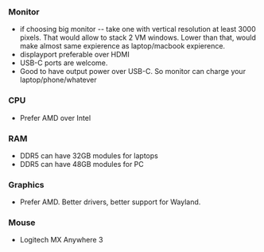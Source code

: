 ### Monitor

- if choosing big monitor -- take one with vertical resolution at least 3000 pixels. That would allow to stack 2 VM windows.
Lower than that, would make almost same expierence as laptop/macbook expierence.
- displayport preferable over HDMI
- USB-C ports are welcome.
- Good to have output power over USB-C. So monitor can charge your laptop/phone/whatever

### CPU

- Prefer AMD over Intel

### RAM

- DDR5 can have 32GB modules for laptops
- DDR5 can have 48GB modules for PC

### Graphics

- Prefer AMD. Better drivers, better support for Wayland.

### Mouse

- Logitech MX Anywhere 3

